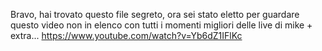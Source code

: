 Bravo, hai trovato questo file segreto, ora sei stato eletto per guardare questo video non in elenco con tutti i momenti migliori delle live di mike + extra... 
https://www.youtube.com/watch?v=Yb6dZ1IFlKc
